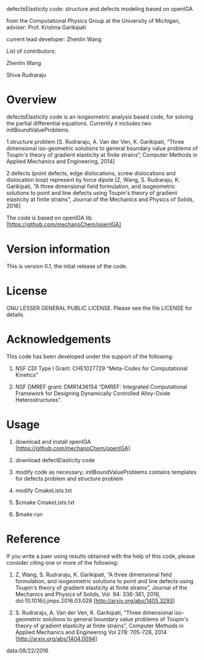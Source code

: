 defectsElasticity code: structure and defects modeling based on openIGA 

from the Computational Physics Group at the University of Michigan, adviser: Prof. Krishna Garikipati

current lead developer: Zhenlin Wang

List of contributors:

Zhenlin Wang

Shiva Rudraraju


Overview
=======================================================================
defectsElasticity code is an isogeometric analysis based code, for solving the partial differential equations. Currently it includes two initBoundValueProblems.

1.structure problem [S. Rudraraju, A. Van der Ven, K. Garikipati, “Three dimensional iso-geometric solutions to general boundary value problems of Toupin's theory of gradient elasticity at finite strains“, Computer Methods in Applied Mechanics and Engineering, 2014]

2.defects (point defects, edge dislocations, screw dislocations and dislocation loop) represent by force dipole [Z, Wang, S. Rudraraju, K. Garikipati, “A three dimensional field formulation, and isogeometric solutions to point and line defects using Toupin's theory of gradient elasticity at finite strains”, Journal of the Mechanics and Physics of Solids, 2016]

The code is based on openIGA lib [https://github.com/mechanoChem/openIGA]


Version information
=======================================================================
This is version 0.1, the intial release of the code.


License
=======================================================================
GNU LESSER GENERAL PUBLIC LICENSE. Please see the file LICENSE for details.


Acknowledgements
=======================================================================
This code has been developed under the support of the following:

1. NSF CDI Type I Grant: CHE1027729 “Meta-Codes for Computational Kinetics”

2. NSF DMREF grant: DMR1436154 “DMREF: Integrated Computational Framework for Designing Dynamically Controlled Alloy-Oxide Heterostructures”.


Usage
=======================================================================
1) download and install openIGA [https://github.com/mechanoChem/openIGA]

2) download defectElasticity code

3) modify code as necessary; initBoundValueProblems contains templates for defects problem and structure problem

4) modify CmakeLists.txt 

5) $cmake CmakeLists.txt

6) $make run


Reference
=======================================================================
If you write a paer using results obtained with the help of this code,  please consider citing one or more of the following:

1) Z, Wang, S. Rudraraju, K. Garikipati, “A three dimensional field formulation, and isogeometric solutions to point and line defects using Toupin's theory of gradient elasticity at finite strains”, Journal of the Mechanics and Physics of Solids, Vol. 94: 336-361, 2016, doi:10.1016/j.jmps.2016.03.028 [http://arxiv.org/abs/1405.3293]

2) S. Rudraraju, A. Van der Ven, K. Garikipati, “Three dimensional iso-geometric solutions to general boundary value problems of Toupin's theory of gradient elasticity at finite strains”, Computer Methods in Applied Mechanics and Engineering Vol 278: 705-728, 2014 [http://arxiv.org/abs/1404.0094]


data:08/22/2016
